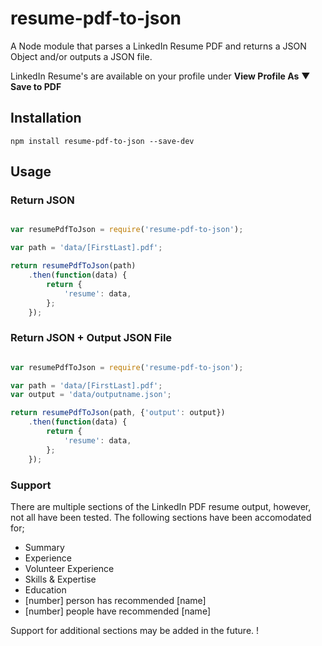 # resume-pdf-to-json
A Node module that parses a LinkedIn Resume PDF and returns a JSON Object and/or outputs a JSON file.

LinkedIn Resume's are available on your profile under **View Profile As** ▼ **Save to PDF**

## Installation

```shell
npm install resume-pdf-to-json --save-dev
```

## Usage

### Return JSON
```js

var resumePdfToJson = require('resume-pdf-to-json');

var path = 'data/[FirstLast].pdf';

return resumePdfToJson(path)
    .then(function(data) {
        return {
            'resume': data,
        };
    });

```

### Return JSON + Output JSON File
```js

var resumePdfToJson = require('resume-pdf-to-json');

var path = 'data/[FirstLast].pdf';
var output = 'data/outputname.json';

return resumePdfToJson(path, {'output': output})
    .then(function(data) {
        return {
            'resume': data,
        };
    });

```

### Support
There are multiple sections of the LinkedIn PDF resume output, however, not all have been tested. The following sections have been accomodated for;

- Summary
- Experience
- Volunteer Experience
- Skills & Expertise
- Education
- [number] person has recommended [name]
- [number] people have recommended [name]

Support for additional sections may be added in the future.
!
